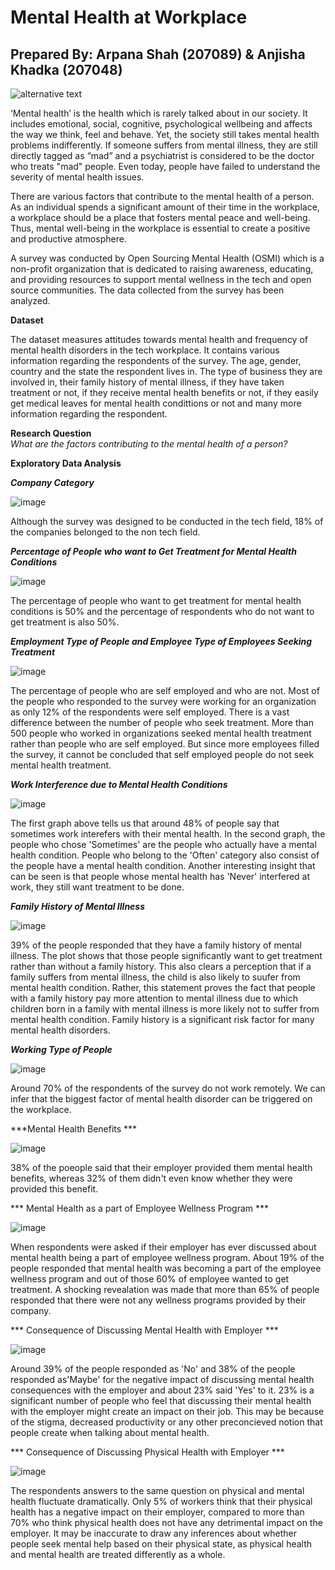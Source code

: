 # Mental Health at Workplace
## Prepared By: Arpana Shah (207089) & Anjisha Khadka (207048)

![alternative text](https://cdn.pixabay.com/photo/2022/10/18/11/02/mood-7529905_1280.png)

‘Mental health’ is the health which is rarely talked about in our society. It includes emotional, social, cognitive, psychological wellbeing and affects the way we think, feel and behave. Yet, the society still takes mental health problems indifferently. If someone suffers from mental illness, they are still directly tagged as “mad” and a psychiatrist is considered to be the doctor who treats "mad" people. Even today, people have failed to understand the severity of mental health issues. 

There are various factors that contribute to the mental health of a person. As an individual spends a significant amount of their time in the workplace, a workplace should be a place that fosters mental peace and well-being. Thus, mental well-being in the workplace is essential to create a positive and productive atmosphere.

A survey was conducted by Open Sourcing Mental Health (OSMI) which is a non-profit organization that is dedicated to raising awareness, educating, and providing resources to support mental wellness in the tech and open source communities. The data collected from the survey has been analyzed. 

**Dataset**

The dataset measures attitudes towards mental health and frequency of mental health disorders in the tech workplace. It contains various information regarding the respondents of the survey. The age, gender, country and the state the respondent lives in. The type of business they are involved in, their family history of mental illness, if they have taken treatment or not, if they receive mental health benefits or not, if they easily get medical leaves for mental health condittions or not and many more information regarding the respondent. 

**Research Question**
<br>
*What are the factors contributing to the mental health of a person?*

**Exploratory Data Analysis**

***Company Category***

![image](https://github.com/Arpanaaa/Arpana.github.io/assets/159395386/a521f5fb-fbb3-420f-be87-d1a61d48878d)

Although the survey was designed to be conducted in the tech field, 18% of the companies belonged to the non tech field. 

***Percentage of People who want to Get Treatment for Mental Health Conditions***

![image](https://github.com/Arpanaaa/Arpana.github.io/assets/159395386/6eeab6d7-d380-4eb9-bd6b-85efe52babd5)

The percentage of people who want to get treatment for mental health conditions is 50% and the percentage of respondents who do not want to get treatment is also 50%. 

***Employment Type of People and Employee Type of Employees Seeking Treatment***

![image](https://github.com/Arpanaaa/Arpana.github.io/assets/159395386/5498cd22-4e79-4a28-b41c-0b0945fc9b30)

The percentage of people who are self employed and who are not. Most of the people who responded to the survey were working for an organization as only 12% of the respondents were self employed. There is a vast difference between the number of people who seek treatment. More than 500 people who worked in organizations seeked mental health treatment rather than people who are self employed. But since more employees filled the survey, it cannot be concluded that self employed people do not seek mental health treatment. 

***Work Interference due to Mental Health Conditions***

![image](https://github.com/Arpanaaa/Arpana.github.io/assets/159395386/880d99ee-8677-4d82-9dbb-4abe830bc8b7)

The first graph above tells us that around 48% of people say that sometimes work interefers with their mental health. In the second graph, the people who chose 'Sometimes' are the people who actually have a mental health condition. People who belong to the 'Often' category also consist of the people have a mental health condition. Another interesting insight that can be seen is that people whose mental health has 'Never' interfered at work, they still want treatment to be done. 

***Family History of Mental Illness***

![image](https://github.com/Arpanaaa/Arpana.github.io/assets/159395386/9b1af5f5-0fc7-4de2-9bd3-04f247fb0f11)

39% of the people responded that they have a family history of mental illness. The plot shows that those people significantly want to get treatment rather than without a family history. This also clears a perception that if a family suffers from mental illness, the child is also likely to suufer from mental health condition. Rather, this statement proves the fact that people with a family history pay more attention to mental illness due to which children born in a family with mental illness is more likely not to suffer from mental health condition. Family history is a significant risk factor for many mental health disorders.

***Working Type of People***

![image](https://github.com/Arpanaaa/Arpana.github.io/assets/159395386/e1fe42c4-211f-46cb-ab73-11de5969812e)

Around 70% of the respondents of the survey do not work remotely. We can infer that the biggest factor of mental health disorder can be triggered on the workplace. 

***Mental Health Benefits ***

![image](https://github.com/Arpanaaa/Arpana.github.io/assets/159395386/33a633f4-5477-4449-8b3b-552641bd519d)

38% of the poeople said that their employer provided them mental health benefits, whereas 32% of them didn't even know whether they were provided this benefit.

*** Mental Health as a part of Employee Wellness Program  ***

![image](https://github.com/Arpanaaa/Arpana.github.io/assets/159395386/1cea5fb1-7862-4025-bdf8-193e328cdd04)

When respondents were asked if their employer has ever discussed about mental health being a part of employee wellness program. About 19% of the people responded that mental health was becoming a part of the employee wellness program and out of those 60% of employee wanted to get treatment.
A shocking revealation was made that more than 65% of people responded that there were not any wellness programs provided by their company. 

*** Consequence of Discussing Mental Health with Employer ***

![image](https://github.com/Arpanaaa/Arpana.github.io/assets/159395386/4035f83c-31e2-4af3-b5e2-afd3cf953e4c)

Around 39% of the people responded as 'No' and 38% of the people responded as'Maybe' for the negative impact of discussing mental health consequences with the employer and about 23% said 'Yes' to it. 23% is a significant number of people who feel that discussing their mental health with the employer might create an impact on their job. This may be because of the stigma, decreased productivity or any other preconcieved notion that people create when talking about mental health. 

*** Consequence of Discussing Physical Health with Employer ***

![image](https://github.com/Arpanaaa/Arpana.github.io/assets/159395386/7fc0c285-d43a-4b18-b06a-6f61503957fe)

The respondents answers to the same question on physical and mental health fluctuate dramatically. Only 5% of workers think that their physical health has a negative impact on their employer, compared to more than 70% who think physical health does not have any detrimental impact on the employer. It may be inaccurate to draw any inferences about whether people seek mental help based on their physical state, as physical health and mental health are treated differently as a whole.


































